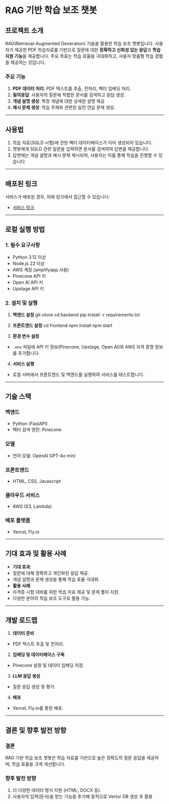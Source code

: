 # RAG 기반 학습 보조 챗봇

## 프로젝트 소개
RAG(Retrieval-Augmented Generation) 기술을 활용한 학습 보조 챗봇입니다. 사용자가 제공한 PDF 학습자료를 기반으로 질문에 대한 **정확하고 신뢰성 있는 응답**과 **학습 지원 기능**을 제공합니다. 주요 목표는 학습 효율을 극대화하고, 사용자 맞춤형 학습 경험을 제공하는 것입니다.

### 주요 기능
1. **PDF 데이터 처리**: PDF 텍스트를 추출, 전처리, 벡터 임베딩 처리.
2. **질의응답**: 사용자의 질문에 적합한 문서를 검색하고 응답 생성.
3. **개념 설명 생성**: 특정 개념에 대한 상세한 설명 제공
4. **예시 문제 생성**: 학습 주제와 관련된 실전 연습 문제 생성.

---

## 사용법
1. 학습 자료(SQLD 시험)에 관한 벡터 데이터베이스가 이미 생성되어 있습니다.
2. 챗봇에게 SQLD 관련 질문을 입력하면 문서를 검색하여 답변을 제공합니다.
3. 답변에는 개념 설명과 예시 문제 제시되며, 사용자는 이를 통해 학습을 진행할 수 있습니다

---

## 배포된 링크
서비스가 배포된 경우, 아래 링크에서 접근할 수 있습니다:
- [서비스 링크](https://master.dynpvejxavuv0.amplifyapp.com/)

---

## 로컬 실행 방법

### 1. 필수 요구사항
- Python 3.12 이상
- Node.js 22 이상
- AWS 계정 (amplifyapp 사용)
- Pinecone API 키
- Open AI API 키
- Upstage API 키

### 2. 설치 및 실행
1. **백엔드 설정**
git clone <repository-url>
cd backend
pip install -r requirements.txt

2. **프론트엔드 설정**
cd frontend
npm install
npm start

3. **환경 변수 설정**
- `.env` 파일에 API 키 정보(Pinecone, Upstage, Open AI)와 AWS 자격 증명 정보를 추가합니다.

4. **서비스 실행**
- 로컬 서버에서 프론트엔드 및 백엔드를 실행하여 서비스를 테스트합니다.

---

## 기술 스택

### 백엔드
- Python (FastAPI)
- 벡터 검색 엔진: Pinecone

### 모델
- 언어 모델: OpenAI GPT-4o mini

### 프론트엔드
- HTML, CSS, Javascript

### 클라우드 서비스
- AWS (S3, Lambda)

### 배포 플랫폼
- Vercel, Fly.io

---

## 기대 효과 및 활용 사례
- **기대 효과**:
- 질문에 대해 정확하고 개인화된 응답 제공.
- 개념 설명과 문제 생성을 통해 학습 효율 극대화.
- **활용 사례**:
- 자격증 시험 대비를 위한 학습 자료 제공 및 문제 풀이 지원.
- 다양한 분야의 학습 보조 도구로 활용 가능.

---

## 개발 로드맵
1. **데이터 준비**
- PDF 텍스트 추출 및 전처리.
2. **임베딩 및 데이터베이스 구축**
- Pinecone 설정 및 데이터 임베딩 저장.
3. **LLM 응답 생성**
- 질문 응답 생성 및 평가.
4. **배포**
- Vercel, Fly.io를 통한 배포.

---

## 결론 및 향후 발전 방향

### 결론
RAG 기반 학습 보조 챗봇은 학습 자료를 기반으로 높은 정확도의 질문 응답을 제공하며, 학습 효율을 크게 개선합니다.

### 향후 발전 방향
1. 더 다양한 데이터 형식 지원 (HTML, DOCX 등).
2. 사용자의 입력(문서)을 받는 기능을 추가해 동적으로 Vertor DB 생성 후 활용
